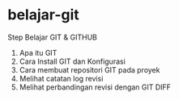 # belajar-git

Step Belajar GIT & GITHUB

1. Apa itu GIT
2. Cara Install GIT dan Konfigurasi
3. Cara membuat repositori GIT pada proyek
4. Melihat catatan log revisi
5. Melihat perbandingan revisi dengan GIT DIFF
